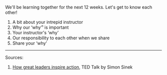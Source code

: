 We'll be learning together for the next 12 weeks. Let's get to know each other!

1. A bit about your intrepid instructor
1. Why our ‘why’¹ is important
1. Your instructor's ‘why’
1. Our responsibility to each other when we share
1. Share your ‘why’

-------

Sources:

1. [How great leaders inspire action](https://www.ted.com/talks/simon_sinek_how_great_leaders_inspire_action), TED Talk by Simon Sinek
